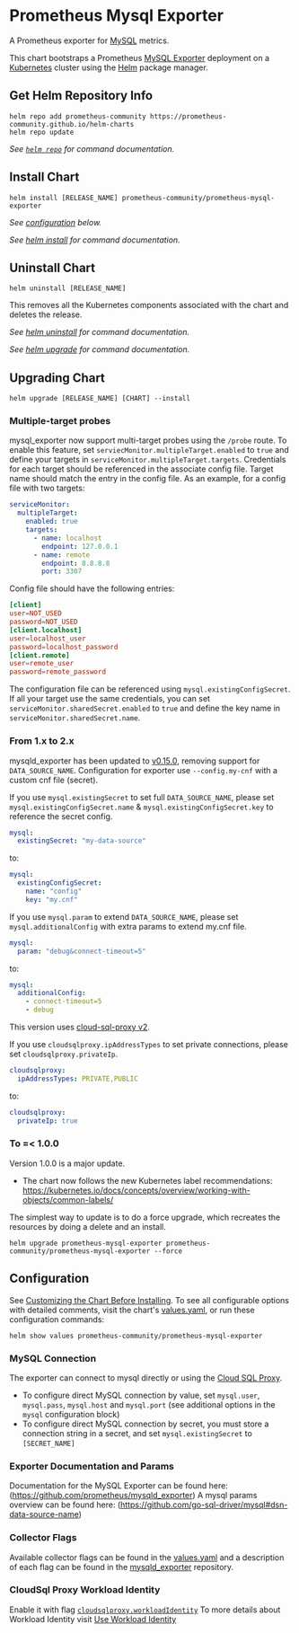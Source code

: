 # Prometheus Mysql Exporter

A Prometheus exporter for [MySQL](https://www.mysql.com/) metrics.

This chart bootstraps a Prometheus [MySQL Exporter](https://github.com/prometheus/mysqld_exporter) deployment on a [Kubernetes](http://kubernetes.io) cluster using the [Helm](https://helm.sh) package manager.

## Get Helm Repository Info

```console
helm repo add prometheus-community https://prometheus-community.github.io/helm-charts
helm repo update
```

_See [`helm repo`](https://helm.sh/docs/helm/helm_repo/) for command documentation._

## Install Chart

```console
helm install [RELEASE_NAME] prometheus-community/prometheus-mysql-exporter
```

_See [configuration](#configuration) below._

_See [helm install](https://helm.sh/docs/helm/helm_install/) for command documentation._

## Uninstall Chart

```console
helm uninstall [RELEASE_NAME]
```

This removes all the Kubernetes components associated with the chart and deletes the release.

_See [helm uninstall](https://helm.sh/docs/helm/helm_uninstall/) for command documentation._

_See [helm upgrade](https://helm.sh/docs/helm/helm_upgrade/) for command documentation._

## Upgrading Chart

```console
helm upgrade [RELEASE_NAME] [CHART] --install
```

### Multiple-target probes

mysql_exporter now support multi-target probes using the `/probe` route. To enable this feature, set `serviecMonitor.multipleTarget.enabled` to `true` and define your targets in `serviceMonitor.multipleTarget.targets`.
Credentials for each target should be referenced in the associate config file. Target name should match the entry in the config file.
As an example, for a config file with two targets:

```yaml
serviceMonitor:
  multipleTarget:
    enabled: true
    targets:
      - name: localhost
        endpoint: 127.0.0.1
      - name: remote
        endpoint: 8.8.8.8
        port: 3307
```

Config file should have the following entries:

```cnf
[client]
user=NOT_USED
password=NOT_USED
[client.localhost]
user=localhost_user
password=localhost_password
[client.remote]
user=remote_user
password=remote_password
```

The configuration file can be referenced using `mysql.existingConfigSecret`.
If all your target use the same credentials, you can set `serviceMonitor.sharedSecret.enabled` to `true` and define the key name in `serviceMonitor.sharedSecret.name`.

### From 1.x to 2.x

mysqld_exporter has been updated to [v0.15.0](https://github.com/prometheus/mysqld_exporter/releases/tag/v0.15.0), removing support for `DATA_SOURCE_NAME`. Configuration for exporter use `--config.my-cnf` with a custom cnf file (secret).

If you use `mysql.existingSecret` to set full `DATA_SOURCE_NAME`, please set `mysql.existingConfigSecret.name` & `mysql.existingConfigSecret.key` to reference the secret config.

```yaml
mysql:
  existingSecret: "my-data-source"
```

to:

```yaml
mysql:
  existingConfigSecret:
    name: "config"
    key: "my.cnf"
```

If you use `mysql.param` to extend `DATA_SOURCE_NAME`, please set `mysql.additionalConfig` with extra params to extend my.cnf file.

```yaml
mysql:
  param: "debug&connect-timeout=5"
```

to:

```yaml
mysql:
  additionalConfig:
    - connect-timeout=5
    - debug
```

This version uses [cloud-sql-proxy v2](https://github.com/GoogleCloudPlatform/cloud-sql-proxy/blob/main/migration-guide.md).

If you use `cloudsqlproxy.ipAddressTypes` to set private connections, please set `cloudsqlproxy.privateIp`.

```yaml
cloudsqlproxy:
  ipAddressTypes: PRIVATE,PUBLIC
```

to:

```yaml
cloudsqlproxy:
  privateIp: true
```

### To =< 1.0.0

Version 1.0.0 is a major update.

- The chart now follows the new Kubernetes label recommendations:
<https://kubernetes.io/docs/concepts/overview/working-with-objects/common-labels/>

The simplest way to update is to do a force upgrade, which recreates the resources by doing a delete and an install.

```console
helm upgrade prometheus-mysql-exporter prometheus-community/prometheus-mysql-exporter --force
```

## Configuration

See [Customizing the Chart Before Installing](https://helm.sh/docs/intro/using_helm/#customizing-the-chart-before-installing). To see all configurable options with detailed comments, visit the chart's [values.yaml](https://github.com/prometheus-community/helm-charts/blob/main/charts/prometheus-mysql-exporter/values.yaml), or run these configuration commands:

```console
helm show values prometheus-community/prometheus-mysql-exporter
```

### MySQL Connection

The exporter can connect to mysql directly or using the [Cloud SQL Proxy](https://cloud.google.com/sql/docs/mysql/sql-proxy).

- To configure direct MySQL connection by value, set `mysql.user`, `mysql.pass`, `mysql.host` and `mysql.port` (see additional options in the `mysql` configuration block)
- To configure direct MySQL connection by secret, you must store a connection string in a secret, and set `mysql.existingSecret` to `[SECRET_NAME]`

### Exporter Documentation and Params

Documentation for the MySQL Exporter can be found here: (<https://github.com/prometheus/mysqld_exporter>)
A mysql params overview can be found here: (<https://github.com/go-sql-driver/mysql#dsn-data-source-name>)

### Collector Flags

Available collector flags can be found in the [values.yaml](https://github.com/prometheus-community/helm-charts/blob/main/charts/prometheus-mysql-exporter/values.yaml) and a description of each flag can be found in the [mysqld_exporter](https://github.com/prometheus/mysqld_exporter#collector-flags) repository.

### CloudSql Proxy Workload Identity

Enable it with flag  [`cloudsqlproxy.workloadIdentity`](https://github.com/prometheus-community/helm-charts/blob/main/charts/prometheus-mysql-exporter/values.yaml)
To more details about Workload Identity visit [Use Workload Identity](https://cloud.google.com/kubernetes-engine/docs/how-to/workload-identity)
